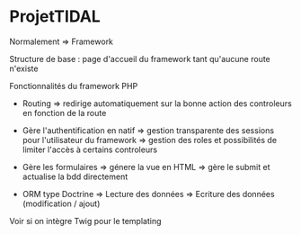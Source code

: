 # ProjetTIDAL
Normalement => Framework

Structure de base : page d'accueil du framework tant qu'aucune route n'existe

Fonctionnalités du framework PHP
* Routing
    => redirige automatiquement sur la bonne action des controleurs en fonction de la route
    
* Gère l'authentification en natif
    => gestion transparente des sessions pour l'utilisateur du framework
    => gestion des roles et possibilités de limiter l'accès à certains controleurs
    
* Gère les formulaires
    => génere la vue en HTML
    => gère le submit et actualise la bdd directement
    
* ORM type Doctrine
     => Lecture des données
     => Ecriture des données (modification / ajout)

Voir si on intègre Twig pour le templating
